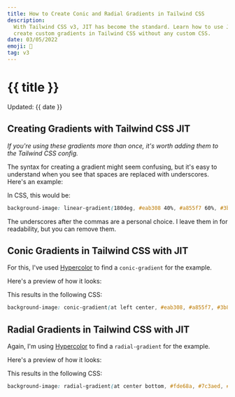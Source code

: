 ```yaml
---
title: How to Create Conic and Radial Gradients in Tailwind CSS
description:
  With Tailwind CSS v3, JIT has become the standard. Learn how to use JIT to
  create custom gradients in Tailwind CSS without any custom CSS.
date: 03/05/2022
emoji: 🎨
tag: v3
---
```


# {{ title }}

Updated: {{ date }}

## Creating Gradients with Tailwind CSS JIT

_If you're using these gradients more than once, it's worth adding them to the
Tailwind CSS config._

The syntax for creating a gradient might seem confusing, but it's easy to
understand when you see that spaces are replaced with underscores. Here's an
example:

<!-- <BlogPreview previewId="jit-basic-gradient" previewTitle="JIT Basic Gradient Example" /> -->

In CSS, this would be:

```css
background-image: linear-gradient(180deg, #eab308 40%, #a855f7 60%, #3b82f6);
```

The underscores after the commas are a personal choice. I leave them in for
readability, but you can remove them.

## Conic Gradients in Tailwind CSS with JIT

For this, I've used [Hypercolor](https://hypercolor.dev/) to find a
`conic-gradient` for the example.

Here's a preview of how it looks:

<!-- <BlogPreview previewId="jit-conic-gradient" previewTitle="JIT Conic Gradient Example" /> -->

This results in the following CSS:

```css
background-image: conic-gradient(at left center, #eab308, #a855f7, #3b82f6);
```

## Radial Gradients in Tailwind CSS with JIT

Again, I'm using [Hypercolor](https://hypercolor.dev/) to find a
`radial-gradient` for the example.

Here's a preview of how it looks:

<!-- <BlogPreview previewId="jit-radial-gradient" previewTitle="JIT Radial Gradient Example" /> -->

This results in the following CSS:

```css
background-image: radial-gradient(at center bottom, #fde68a, #7c3aed, #0c4a6e);
```
